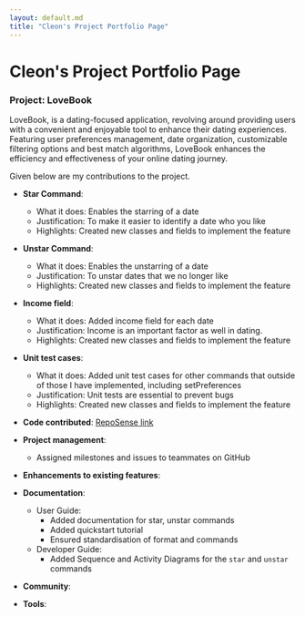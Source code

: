 ```yaml
---
layout: default.md
title: "Cleon's Project Portfolio Page"
---
```


# Cleon's Project Portfolio Page

### Project: LoveBook

LoveBook, is a dating-focused application, revolving around providing users with a convenient
and enjoyable tool to enhance their dating experiences. Featuring user preferences management, date organization,
customizable filtering options and best match algorithms, LoveBook enhances the efficiency and effectiveness of your
online dating journey.

Given below are my contributions to the project.

* **Star Command**:
    * What it does: Enables the starring of a date
    * Justification: To make it easier to identify a date who you like
    * Highlights: Created new classes and fields to implement the feature


* **Unstar Command**:
  * What it does: Enables the unstarring of a date
  * Justification: To unstar dates that we no longer like
  * Highlights: Created new classes and fields to implement the feature

* **Income field**:
  * What it does: Added income field for each date
  * Justification: Income is an important factor as well in dating.
  * Highlights: Created new classes and fields to implement the feature

* **Unit test cases**:
  * What it does: Added unit test cases for other commands that outside of those I have implemented, including 
  setPreferences
  * Justification: Unit tests are essential to prevent bugs
  * Highlights: Created new classes and fields to implement the feature



* **Code contributed**: [RepoSense link](https://nus-cs2103-ay2324s1.github.io/tp-dashboard/?search=cleon2&sort=groupTitle&sortWithin=title&timeframe=commit&mergegroup=&groupSelect=groupByAuthors&breakdown=true&checkedFileTypes=docs~functional-code~test-code&since=2023-09-22)

* **Project management**:
  * Assigned milestones and issues to teammates on GitHub

* **Enhancements to existing features**:

* **Documentation**:
  * User Guide:
    - Added documentation for star, unstar commands
    - Added quickstart tutorial
    - Ensured standardisation of format and commands
  * Developer Guide:
    - Added Sequence and Activity Diagrams for the `star` and `unstar` commands
    

* **Community**:

* **Tools**:
